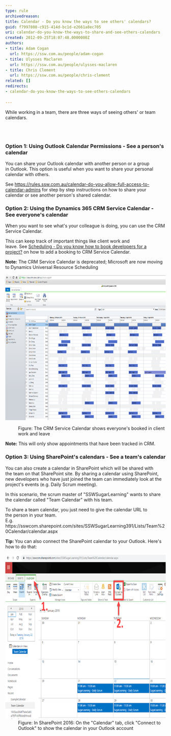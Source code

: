 ```yaml
---
type: rule
archivedreason: 
title: Calendar - Do you know the ways to see others' calendars?
guid: f7997808-c915-414d-bc1d-e2661a8ec705
uri: calendar-do-you-know-the-ways-to-share-and-see-others-calendars
created: 2012-09-25T18:07:48.0000000Z
authors:
- title: Adam Cogan
  url: https://ssw.com.au/people/adam-cogan
- title: Ulysses Maclaren
  url: https://ssw.com.au/people/ulysses-maclaren
- title: Chris Clement
  url: https://ssw.com.au/people/chris-clement
related: []
redirects:
- calendar-do-you-know-the-ways-to-see-others-calendars

---
```



<p>​While working in a team, there are three ways of seeing others' or team calendars.​<br></p>
<br><excerpt class='endintro'></excerpt><br>
<h3 class="ssw15-rteElement-H3" style="text-align:left;">Option 1: Using Outlook Calendar Permissions - See a person's calendar<br></h3><p>You can share your Outlook calendar with another person or a group in Outlook. This option is useful when you want to share your personal calendar with others.<br></p><p>See <a href=/calendar-do-you-allow-full-access-to-calendar-admins>https://rules.ssw.com.au/calendar-do-you-allow-full-access-to-calendar-admins</a> for step by step instructions on how​ to share your calendar or see another person's shared calendar.<br></p><h3 class="ssw15-rteElement-H3">Option 2: Using the Dynamics 365 CRM Service Calendar - See everyone's calendar<br></h3><p>When you want to see what's your colleague is doing, you can use the CRM Service Calendar.<br></p><p>This can keep track of important things like client w​ork and leave. See <a href=/scheduling-do-you-know-how-to-book-developers-for-a-project target="_blank">Scheduling - Do you know how to book developers for a project?</a> on how to add a booking to CRM Service Calendar.<br></p><p><strong>Note:</strong> The CRM Service Calendar is deprecated; Microsoft are now moving to Dynamics Universal Resource Scheduling <br><br><img src="ServiceCalendar.png" alt="ServiceCalendar.png" style="width:750px;height:454px;" /></p><dl class="image"><dd>Figure: The CRM Service Calendar shows everyone's booked in client work and leave</dd></dl><blockquote style="margin:0px 0px 0px 40px;border:none;padding:0px;text-align:left;"></blockquote><p> 
   <b>Note:</b> This will only show appointments that have been tracked in CRM. 
   <br></p><h3 class="ssw15-rteElement-H3" style="text-align:left;">Option 3: Using SharePoint's calendars - See a team's calendar<br></h3><p>You can also create a calendar in SharePoint which will be shared with the team on that SharePoint site. By sharing a calendar using SharePoint, new developers who have just joined the team can immediately look at the project's events (e.g. Daily Scrum meeting).<br></p><p>In this scenario, the scrum master of "SSWSugarLearning" wants to share the calendar called "Team Calendar" with his team.<br></p><p>To share a team calendar, you just need to give the calendar URL to the person in your team.<br>​E.g. https://sswcom.sharepoint.com/sites/SSWSugarLearning391/Lists/Team%20Calendar/calendar.aspx</p><p>
   <strong>Tip: </strong>You can also connect the SharePoint calendar to your Outlook. Here's how to do that: 
   <br></p><dl class="image"><dt> 
      <img src="sharepoint-sharing-calendar - using outlook.png" alt="sharepoint-sharing-calendar - using outlook.png" style="width:750px;height:518px;" /> 
   </dt><dd>Figure: In SharePoint 2016: On the "Calendar" tab, click "Connect to Outlook" to show the calendar in your Outlook account<br></dd></dl>


